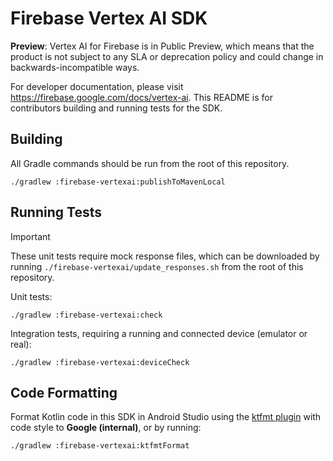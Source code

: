 # Firebase Vertex AI SDK

**Preview**: Vertex AI for Firebase is in Public Preview, which means that the product is
not subject to any SLA or deprecation policy and could change in backwards-incompatible
ways.

For developer documentation, please visit https://firebase.google.com/docs/vertex-ai.
This README is for contributors building and running tests for the SDK.

## Building

All Gradle commands should be run from the root of this repository.

`./gradlew :firebase-vertexai:publishToMavenLocal`

## Running Tests

> [!IMPORTANT]
> These unit tests require mock response files, which can be downloaded by running
`./firebase-vertexai/update_responses.sh` from the root of this repository.

Unit tests:

`./gradlew :firebase-vertexai:check`

Integration tests, requiring a running and connected device (emulator or real):

`./gradlew :firebase-vertexai:deviceCheck`

## Code Formatting

Format Kotlin code in this SDK in Android Studio using
the [ktfmt plugin](https://plugins.jetbrains.com/plugin/14912-ktfmt) with code style to
**Google (internal)**, or by running:

`./gradlew :firebase-vertexai:ktfmtFormat`
